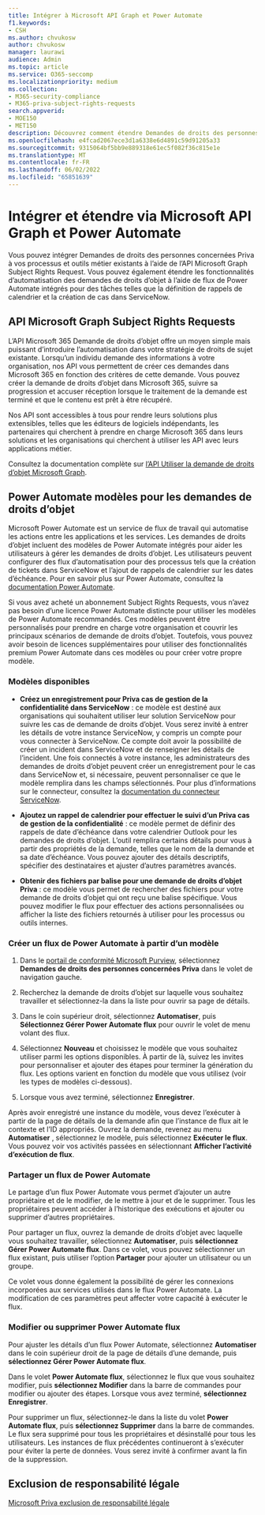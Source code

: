 ```yaml
---
title: Intégrer à Microsoft API Graph et Power Automate
f1.keywords:
- CSH
ms.author: chvukosw
author: chvukosw
manager: laurawi
audience: Admin
ms.topic: article
ms.service: O365-seccomp
ms.localizationpriority: medium
ms.collection:
- M365-security-compliance
- M365-priva-subject-rights-requests
search.appverid:
- MOE150
- MET150
description: Découvrez comment étendre Demandes de droits des personnes concernées Priva fonctionnalités en intégrant Microsoft API Graph et Power Automate.
ms.openlocfilehash: e4fcad2067ece3d1a6338e6d4891c59d91205a33
ms.sourcegitcommit: 9315064bf5bb9e889318e61ec5f082f36c815e1e
ms.translationtype: MT
ms.contentlocale: fr-FR
ms.lasthandoff: 06/02/2022
ms.locfileid: "65851639"
---
```

# <a name="integrate-and-extend-through-microsoft-graph-api-and-power-automate"></a>Intégrer et étendre via Microsoft API Graph et Power Automate

Vous pouvez intégrer Demandes de droits des personnes concernées Priva à vos processus et outils métier existants à l’aide de l’API Microsoft Graph Subject Rights Request. Vous pouvez également étendre les fonctionnalités d’automatisation des demandes de droits d’objet à l’aide de flux de Power Automate intégrés pour des tâches telles que la définition de rappels de calendrier et la création de cas dans ServiceNow.

## <a name="microsoft-graph-subject-rights-requests-api"></a>API Microsoft Graph Subject Rights Requests

L’API Microsoft 365 Demande de droits d’objet offre un moyen simple mais puissant d’introduire l’automatisation dans votre stratégie de droits de sujet existante. Lorsqu’un individu demande des informations à votre organisation, nos API vous permettent de créer ces demandes dans Microsoft 365 en fonction des critères de cette demande. Vous pouvez créer la demande de droits d’objet dans Microsoft 365, suivre sa progression et accuser réception lorsque le traitement de la demande est terminé et que le contenu est prêt à être récupéré.

Nos API sont accessibles à tous pour rendre leurs solutions plus extensibles, telles que les éditeurs de logiciels indépendants, les partenaires qui cherchent à prendre en charge Microsoft 365 dans leurs solutions et les organisations qui cherchent à utiliser les API avec leurs applications métier.

Consultez la documentation complète sur [l’API Utiliser la demande de droits d’objet Microsoft Graph](/graph/api/resources/subjectrightsrequest-subjectrightsrequestapioverview).

## <a name="power-automate-templates-for-subject-rights-requests"></a>Power Automate modèles pour les demandes de droits d’objet

Microsoft Power Automate est un service de flux de travail qui automatise les actions entre les applications et les services. Les demandes de droits d’objet incluent des modèles de Power Automate intégrés pour aider les utilisateurs à gérer les demandes de droits d’objet. Les utilisateurs peuvent configurer des flux d’automatisation pour des processus tels que la création de tickets dans ServiceNow et l’ajout de rappels de calendrier sur les dates d’échéance. Pour en savoir plus sur Power Automate, consultez la [documentation Power Automate](/power-automate/getting-started).

Si vous avez acheté un abonnement Subject Rights Requests, vous n’avez pas besoin d’une licence Power Automate distincte pour utiliser les modèles de Power Automate recommandés. Ces modèles peuvent être personnalisés pour prendre en charge votre organisation et couvrir les principaux scénarios de demande de droits d’objet. Toutefois, vous pouvez avoir besoin de licences supplémentaires pour utiliser des fonctionnalités premium Power Automate dans ces modèles ou pour créer votre propre modèle.

### <a name="available-templates"></a>Modèles disponibles

- **Créez un enregistrement pour Priva cas de gestion de la confidentialité dans ServiceNow** : ce modèle est destiné aux organisations qui souhaitent utiliser leur solution ServiceNow pour suivre les cas de demande de droits d’objet. Vous serez invité à entrer les détails de votre instance ServiceNow, y compris un compte pour vous connecter à ServiceNow. Ce compte doit avoir la possibilité de créer un incident dans ServiceNow et de renseigner les détails de l’incident. Une fois connectés à votre instance, les administrateurs des demandes de droits d’objet peuvent créer un enregistrement pour le cas dans ServiceNow et, si nécessaire, peuvent personnaliser ce que le modèle remplira dans les champs sélectionnés. Pour plus d’informations sur le connecteur, consultez la [documentation du connecteur ServiceNow](/connectors/service-now/).

- **Ajoutez un rappel de calendrier pour effectuer le suivi d’un Priva cas de gestion de la confidentialité** : ce modèle permet de définir des rappels de date d’échéance dans votre calendrier Outlook pour les demandes de droits d’objet. L’outil remplira certains détails pour vous à partir des propriétés de la demande, telles que le nom de la demande et sa date d’échéance. Vous pouvez ajouter des détails descriptifs, spécifier des destinataires et ajuster d’autres paramètres avancés.

- **Obtenir des fichiers par balise pour une demande de droits d’objet Priva** : ce modèle vous permet de rechercher des fichiers pour votre demande de droits d’objet qui ont reçu une balise spécifique. Vous pouvez modifier le flux pour effectuer des actions personnalisées ou afficher la liste des fichiers retournés à utiliser pour les processus ou outils internes.

### <a name="create-a-new-power-automate-flow-from-a-template"></a>Créer un flux de Power Automate à partir d’un modèle

1. Dans le [portail de conformité Microsoft Purview](https://compliance.microsoft.com/), sélectionnez **Demandes de droits des personnes concernées Priva** dans le volet de navigation gauche.

2. Recherchez la demande de droits d’objet sur laquelle vous souhaitez travailler et sélectionnez-la dans la liste pour ouvrir sa page de détails.

3. Dans le coin supérieur droit, sélectionnez **Automatiser**, puis **Sélectionnez Gérer Power Automate flux** pour ouvrir le volet de menu volant des flux.

4. Sélectionnez **Nouveau** et choisissez le modèle que vous souhaitez utiliser parmi les options disponibles. À partir de là, suivez les invites pour personnaliser et ajouter des étapes pour terminer la génération du flux. Les options varient en fonction du modèle que vous utilisez (voir les types de modèles ci-dessous).

5. Lorsque vous avez terminé, sélectionnez **Enregistrer**.

Après avoir enregistré une instance du modèle, vous devez l’exécuter à partir de la page de détails de la demande afin que l’instance de flux ait le contexte et l’ID appropriés. Ouvrez la demande, revenez au menu **Automatiser** , sélectionnez le modèle, puis sélectionnez **Exécuter le flux**. Vous pouvez voir vos activités passées en sélectionnant **Afficher l’activité d’exécution de flux**.

### <a name="share-a-power-automate-flow"></a>Partager un flux de Power Automate

Le partage d’un flux Power Automate vous permet d’ajouter un autre propriétaire et de le modifier, de le mettre à jour et de le supprimer. Tous les propriétaires peuvent accéder à l’historique des exécutions et ajouter ou supprimer d’autres propriétaires. 

Pour partager un flux, ouvrez la demande de droits d’objet avec laquelle vous souhaitez travailler, sélectionnez **Automatiser**, puis **sélectionnez Gérer Power Automate flux**. Dans ce volet, vous pouvez sélectionner un flux existant, puis utiliser l’option **Partager** pour ajouter un utilisateur ou un groupe.

Ce volet vous donne également la possibilité de gérer les connexions incorporées aux services utilisés dans le flux Power Automate. La modification de ces paramètres peut affecter votre capacité à exécuter le flux.

### <a name="edit-or-delete-power-automate-flow"></a>Modifier ou supprimer Power Automate flux

Pour ajuster les détails d’un flux Power Automate, sélectionnez **Automatiser** dans le coin supérieur droit de la page de détails d’une demande, puis **sélectionnez Gérer Power Automate flux**.

Dans le volet **Power Automate flux**, sélectionnez le flux que vous souhaitez modifier, puis **sélectionnez Modifier** dans la barre de commandes pour modifier ou ajouter des étapes. Lorsque vous avez terminé, **sélectionnez Enregistrer**.

Pour supprimer un flux, sélectionnez-le dans la liste du volet **Power Automate flux**, puis **sélectionnez Supprimer** dans la barre de commandes. Le flux sera supprimé pour tous les propriétaires et désinstallé pour tous les utilisateurs. Les instances de flux précédentes continueront à s’exécuter pour éviter la perte de données. Vous serez invité à confirmer avant la fin de la suppression.

## <a name="legal-disclaimer"></a>Exclusion de responsabilité légale

[Microsoft Priva exclusion de responsabilité légale](priva-disclaimer.md)
